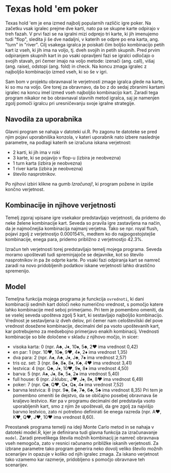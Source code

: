 # Texas hold 'em poker

Texas hold 'em je ena izmed najbolj popularnih različic igre poker. Na začetku vsak igralec prejme dve karti, nato pa se skupne karte odpirajo v treh fazah. V prvi fazi se na igralni mizi odprejo tri karte, ki jih imenujemo tudi "flop", sledita ji še dve nadaljni, v katerih se odpre po ena karta, ang. "turn" in "river". Cilj vsakega igralca je poiskati čim boljšo kombinacijo petih kart iz vseh, ki jih ima na voljo, tj. dveh svojih in petih skupnih. Pred prvim odpiranjem skupnih kart in po vsaki opravljeni fazi se igralci odločajo o svojih stavah, pri čemer imajo na voljo metode: izenači (ang. call), višaj (ang. raise), odstopi (ang. fold) in check. Na koncu zmaga igralec z najboljšo kombinacijo izmed vseh, ki so še v igri.

Sam bom v projektu obravnaval le verjetnosti zmage igralca glede na karte, ki so mu na voljo. Gre torej za obravnavo, da bo z do sedaj zbranimi kartami igralec na koncu imel izmed vseh najboljšo kombinacijo kart. Zaradi tega program nikakor ne bo obravnaval stavnih metod igralca, saj je namenjen zgolj pomoči igralcu pri uresničevanju svoje igralne strategije.




## Navodila za uporabnika

Glavni program se nahaja v datoteki ui.R. Po zagonu te datoteke se pred njim pojavi uporabniška konzola, v kateri uporabnik nato izbere naslednje parametre, na podlagi katerih se izračuna iskana verjetnost:
* 2 karti, ki jih ima v roki
* 3 karte, ki se pojavijo v flop-u (izbira je neobvezna)
* 1 turn karta (izbira je neobvezna)
* 1 river karta (izbira je neobvezna)
* število nasprotnikov.

Po njihovi izbiri klikne na gumb *Izračunaj!*, ki program požene in izpiše končno verjetnost.




## Kombinacije in njihove verjetnosti

Temelj zgoraj vpisane igre vsekakor predstavljajo verjetnosti, da pridemo do neke želene kombinacije kart. Seveda so pravila igre zastavljena na način, da je najmočnejša kombinacija najmanj verjetna. Tako se npr. royal flush, pojavi zgolj z verjetnostjo 0.000154%, medtem ko do najpogostojstejše kombinacije, enega para, pridemo približno z verjetnostjo 42.3%. 

Izračun teh verjetnosti torej predstavljajo temelj mojega programa. Seveda moramo upoštevati tudi spreminjajoče se dejavnike, kot so število nasprotnikov in pa že odprte karte. Po vsaki fazi odpiranja kart se namreč zaradi na novo pridobljenih podatkov iskane verjetnosti lahko drastično spremenijo.




## Model

Temeljna funkcija mojega programa je funckcija `ovrednoti`, ki dani kombinaciji sedmih kart določi neko numerično vrednost, s pomočjo katere lahko kombinacije med seboj primerjamo. Pri tem je pomembno omeniti, da se vselej seveda upošteva zgolj 5 kart, ki sestavljajo najboljšo kombinacijo. Vrednost je sestavljena iz dveh delov, pri čemer nam celoštevilski del pove vrednost dosežene kombinacije, decimalni del pa vsoto upoštevanih kart, kar potrebujemo za medsebojno primerjavo enakih kombinacij. Vrednosti kombinacije so bile določene v skladu z njihovo močjo, in sicer:
* visoka karta: 0 (npr. A:clubs:, J:diamonds:, 10:spades:, 5:clubs:, 2:hearts: ima vrednost 0,42)
* en par: 1 (npr. 10:hearts:, 10:clubs:, 9:hearts:, 4:diamonds:, 2:diamonds: ima vrednost 1,35)
* dva para: 2 (npr. A:spades:, A:clubs:, J:diamonds:, J:clubs:, 7:spades: ima vrednost 2,57)
* tris oz. set: 3 (npr. 8:clubs:, 8:spades:, 8:diamonds:, K:clubs:, 4:hearts: ima vrednost 3,41)
* lestvica: 4 (npr. Q:clubs:, J:diamonds:, 10:hearts:, 9:spades:, 8:diamonds: ima vrednost 4,50)
* barva: 5 (npr. A:spades:, J:spades:, 8:spades:, 5:spades:, 2:spades: ima vrednost 5,40)
* full house: 6 (npr. J:klubs:, J:hearts:, J:spades:, 8:diamonds:, 8:hearts: ima vrednost 6,49)
* poker: 7 (npr. Q:clubs:, Q:hearts:, Q:diamonds:, Q:spades:, 4:diamonds: ima vrednost 7,52)
* barvna lestvica: 8 (npr. 9:clubs:, 8:clubs:, 7:clubs:, 6:clubs:, 5:clubs: ima vrednost 8,35)
Pri tem je pomembno omeniti še dejstvo, da se običajno posebej obravnava še kraljevo lestvico. Ker pa v programu decimalni del predstavlja vsoto uporabljenih kart, smo z njim že upoštevali, da gre zgolj za najvišjo barvno lestvico, zato ni potrebno definirati še enega razreda (npr. A:hearts:, K:hearts:, Q:hearts:, J:hearts:, 10:hearts: ima vrednost 8,60).

Preostanek programa temelji na ideji Monte Carlo metod in se nahaja v datoteki model.R, kjer je definirana tudi glavna funkcija za izračunavanje `model`. Zaradi prevelikega števila možnih kombinacij je namreč obravnava vseh nemogoča, zato v resnici računamo približke iskanih verjetnosti. Za izbrane parametre tako program generira neko dovolj veliko število možnih scenarijev in opazuje v koliko od njih igralec zmaga. Za iskano verjetnost tako vzamemo kar razmerje, pridobljeno s pomočjo obravnave teh scenarijev.
